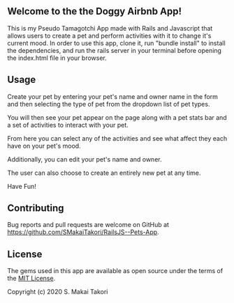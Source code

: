 ## Welcome to the the Doggy Airbnb App!

This is my Pseudo Tamagotchi App made with Rails and Javascript that allows users to create a pet and perform activities with it to change it's current mood. In order to use this app, clone it, run "bundle install" to install the dependencies, and run the rails server in your terminal before opening the index.html file in your browser. 

## Usage

Create your pet by entering your pet's name and owner name in the form and then selecting the type of pet from the dropdown list of pet types. 

You will then see your pet appear on the page along with a pet stats bar and a set of activities to interact with your pet. 

From here you can select any of the activities and see what affect they each have on your pet's mood. 

Additionally, you can edit your pet's name and owner. 

The user can also choose to create an entirely new pet at any time. 

Have Fun!

## Contributing
Bug reports and pull requests are welcome on GitHub at https://github.com/SMakaiTakori/RailsJS--Pets-App.

## License
The gems used in this app are available as open source under the terms of the [MIT License](https://opensource.org/licenses/MIT).

Copyright (c) 2020 S. Makai Takori